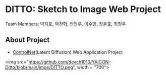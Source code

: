 # DITTO: Sketch to Image Web Project

Team Members: 박지호, 박찬혁, 안정우, 이수민, 장윤호, 최정우

## About Project

- [ControlNet](https://github.com/lllyasviel/ControlNet)(Latent Diffusion) Web Application Project




<img src="https://github.com/devch1013/YAICON-Ditto/blob/main/imgs/DITTO.png", width = "700">
